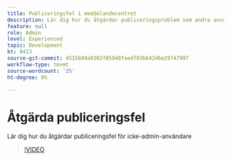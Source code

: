 ```yaml
---
title: Publiceringsfel i meddelandecentret
description: Lär dig hur du åtgärdar publiceringsproblem som andra användare än administratörsanvändare har
feature: null
role: Admin
level: Experienced
topic: Development
kt: 8423
source-git-commit: 4515849a9302f05948faedf03b642d6e29747997
workflow-type: tm+mt
source-wordcount: '25'
ht-degree: 0%

---
```



# Åtgärda publiceringsfel

Lär dig hur du åtgärdar publiceringsfel för icke-admin-användare
>[!VIDEO](https://video.tv.adobe.com/v/335979?quality=12)
